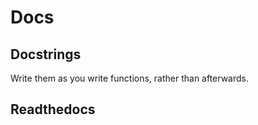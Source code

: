 # Docs

## Docstrings

Write them as you write functions, rather than afterwards.



## Readthedocs

